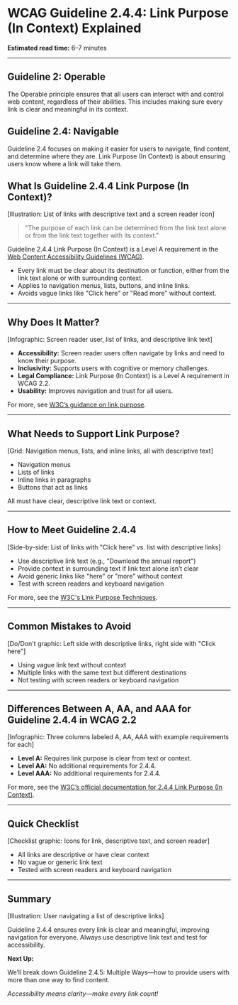 <!--
title: WCAG Guideline 2.4.4: Link Purpose (In Context) Explained
series: Making the Web Accessible for All
description: A practical guide to WCAG Guideline 2.4.4 (Link Purpose In Context)—what it means, why it matters, and how to ensure every link is clear and meaningful.
keywords: wcag 2.4.4, link purpose, accessibility, web standards, descriptive links, navigation
image: wcag-2-4-4-link-purpose-in-context.png
imageAlt: Illustration of a list of links with descriptive text and a screen reader icon
-->

# **WCAG Guideline 2.4.4: Link Purpose (In Context) Explained**

**Estimated read time:** 6–7 minutes

---

## **Guideline 2: Operable**

The Operable principle ensures that all users can interact with and control web content, regardless of their abilities. This includes making sure every link is clear and meaningful in its context.

## **Guideline 2.4: Navigable**

Guideline 2.4 focuses on making it easier for users to navigate, find content, and determine where they are. Link Purpose (In Context) is about ensuring users know where a link will take them.

## **What Is Guideline 2.4.4 Link Purpose (In Context)?**

[Illustration: List of links with descriptive text and a screen reader icon]

> "The purpose of each link can be determined from the link text alone or from the link text together with its context."

Guideline 2.4.4 Link Purpose (In Context) is a Level A requirement in the [Web Content Accessibility Guidelines (WCAG)](https://www.w3.org/WAI/WCAG22/quickref/#link-purpose-in-context).

- Every link must be clear about its destination or function, either from the link text alone or with surrounding context.
- Applies to navigation menus, lists, buttons, and inline links.
- Avoids vague links like "Click here" or "Read more" without context.

---

## **Why Does It Matter?**

[Infographic: Screen reader user, list of links, and descriptive link text]

- **Accessibility:** Screen reader users often navigate by links and need to know their purpose.
- **Inclusivity:** Supports users with cognitive or memory challenges.
- **Legal Compliance:** Link Purpose (In Context) is a Level A requirement in WCAG 2.2.
- **Usability:** Improves navigation and trust for all users.

For more, see [W3C’s guidance on link purpose](https://www.w3.org/WAI/WCAG22/Understanding/link-purpose-in-context.html).

---

## **What Needs to Support Link Purpose?**

[Grid: Navigation menus, lists, and inline links, all with descriptive text]

- Navigation menus
- Lists of links
- Inline links in paragraphs
- Buttons that act as links

All must have clear, descriptive link text or context.

---

## **How to Meet Guideline 2.4.4**

[Side-by-side: List of links with "Click here" vs. list with descriptive links]

- Use descriptive link text (e.g., "Download the annual report")
- Provide context in surrounding text if link text alone isn’t clear
- Avoid generic links like "here" or "more" without context
- Test with screen readers and keyboard navigation

For more, see the [W3C's Link Purpose Techniques](https://www.w3.org/WAI/WCAG22/Techniques/general/G91).

---

## **Common Mistakes to Avoid**

[Do/Don't graphic: Left side with descriptive links, right side with "Click here"]

- Using vague link text without context
- Multiple links with the same text but different destinations
- Not testing with screen readers or keyboard navigation

---

## **Differences Between A, AA, and AAA for Guideline 2.4.4 in WCAG 2.2**

[Infographic: Three columns labeled A, AA, AAA with example requirements for each]

- **Level A:** Requires link purpose is clear from text or context.
- **Level AA:** No additional requirements for 2.4.4.
- **Level AAA:** No additional requirements for 2.4.4.

For more, see the [W3C’s official documentation for 2.4.4 Link Purpose (In Context)](https://www.w3.org/WAI/WCAG22/Understanding/link-purpose-in-context.html).

---

## **Quick Checklist**

[Checklist graphic: Icons for link, descriptive text, and screen reader]

- All links are descriptive or have clear context
- No vague or generic link text
- Tested with screen readers and keyboard navigation

---

## **Summary**

[Illustration: User navigating a list of descriptive links]

Guideline 2.4.4 ensures every link is clear and meaningful, improving navigation for everyone. Always use descriptive link text and test for accessibility.

**Next Up:**

We’ll break down Guideline 2.4.5: Multiple Ways—how to provide users with more than one way to find content.

*Accessibility means clarity—make every link count!*
